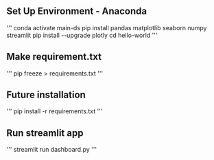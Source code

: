 ## Set Up Environment - Anaconda
'''
conda activate main-ds
pip install pandas matplotlib seaborn numpy streamlit
pip install --upgrade plotly
cd hello-world
'''

## Make requirement.txt
'''
pip freeze > requirements.txt
'''

## Future installation
'''
pip install -r requirements.txt
'''

## Run streamlit app
'''
streamlit run dashboard.py
'''